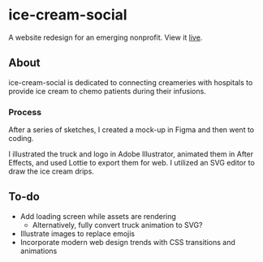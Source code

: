 # ice-cream-social
A website redesign for an emerging nonprofit. View it [live](https://icecream.serenapascual.com/).

## About
ice-cream-social is dedicated to connecting creameries with hospitals to provide ice cream to chemo patients during their infusions.

### Process

After a series of sketches, I created a mock-up in Figma and then went to coding.

I illustrated the truck and logo in Adobe Illustrator, animated them in After Effects, and used Lottie to export them for web. I utilized an SVG editor to draw the ice cream drips.

## To-do
- Add loading screen while assets are rendering
  - Alternatively, fully convert truck animation to SVG?
- Illustrate images to replace emojis
- Incorporate modern web design trends with CSS transitions and animations
